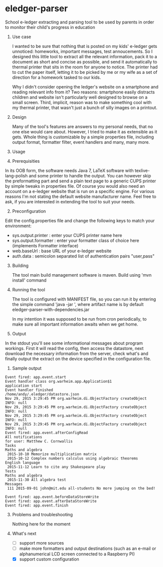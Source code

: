# eledger-parser
School e-ledger extracting and parsing tool to be used by parents in order to monitor their child's progress in education

1. Use case

   I wanted to be sure that nothing that is posted on my kids' e-ledger gets unnoticed: homeworks, important messages, test annoucements. So I designed this little tool to extract all the relevant information, pack it to a document as short and concise as possible, and send it automatically to thermal printer that sits in the room for anyone to notice. The printer had to cut the paper itself, letting it to be picked by me or my wife as a set of direction for a homework tasked to our kids.

   Why I didn't consider opening the ledger's website on a smartphone and reading relevant info from it? Two reasons: smartphone easily distracts children and website isn't particularly well designed to browse on a small screen.
   Third, implicit, reason was to make something cool with my thermal printer, that wasn't just a bunch of silly images on a printout.

2. Design

   Many of the tool's features are answers to my personal needs, that no one else would care about. However, I tried to make it as extensible as it gets. Whole thing is customizable by a simple properties file, including output format, formatter filter, event handlers and many, many more.

3. Usage
  1. Prerequisities

   In its OOB form, the software needs Java 7, LaTeX software with texlive-lang-polish and some printer to handle the output. You can however skip the preformatting part and send a plain text page to a generic CUPS printer by simple tweaks in properties file.
   Of course you would also need an account on a e-ledger website that is run on a specific engine. For various reasons I'm not stating the default website manufacturer name. Feel free to ask, if you are interested in extending the tool to suit your needs.

  2. Preconfiguration

   Edit the config.properties file and change the following keys to match your environment:

   - sys.output.printer : enter your CUPS printer name here
   - sys.output.formatter : enter your formatter class of choice here (implements Formatter interface)
   - web.baseUrl : base URL of your e-ledger website
   - auth.data : semicolon separated list of authentication pairs "user,pass"

3. Building

   The tool main build management software is maven. 
   Build using 'mvn install' command

4. Running the tool

   The tool is configured with MANIFEST file, so you can run it by entering the simple command
   'java -jar <artifact-name>', where artifact name is by default eledger-parser-with-dependencies.jar

   In my intention it was supposed to be run from cron periodically, to make sure all important information awaits when we get home.

  5. Output

   In the stdout you'll see some informational messages about program workings. First it will read the config, then access the datastore, next download the necessary information from the server, check what's and finally output the extract on the device specified in the configuration file.

 1. Sample output
```
Event fired: app.event.start
Event handler class org.warheim.app.Application$1
application start
Event handler finished
/home/andy/.eledger/datastore.json
Nov 29, 2015 3:29:45 PM org.warheim.di.ObjectFactory createObject
INFO: null
Nov 29, 2015 3:29:45 PM org.warheim.di.ObjectFactory createObject
INFO: null
Nov 29, 2015 3:29:45 PM org.warheim.di.ObjectFactory createObject
INFO: null
Nov 29, 2015 3:29:45 PM org.warheim.di.ObjectFactory createObject
INFO: null
Event fired: app.event.afterConfigRead
All notifications
for user: Matthew C. Cornwallis
Tasks
Maths and algebra
 2015-10-10 Memorize multiplication matrix
 2015-10-12 Complex numbers calculus using algebraic theorems
English language
 2015-11-12 Learn to cite any Shakespeare play
Tests
Maths and algebra
 2015-11-30 All algebra test
Messages
 111 2015-09-01 john@mit.edu all-students No more jumping on the bed!

Event fired: app.event.beforeDataStoreWrite
Event fired: app.event.afterDataStoreWrite
Event fired: app.event.finish
```

3. Problems and troubleshooting

   Nothing here for the moment

4. What's next

   - [ ] support more sources
   - [ ] make more formatters and output destinations (such as an e-mail or alphanumerical LCD screen connected to a Raspberry PI)
   - [x] support custom configuration
